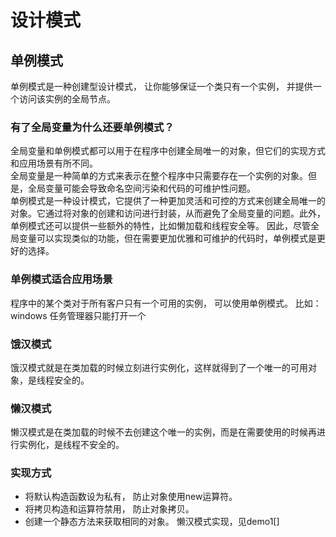 
# 设计模式

## 单例模式
单例模式是一种创建型设计模式， 让你能够保证一个类只有一个实例， 并提供一个访问该实例的全局节点。
### 有了全局变量为什么还要单例模式？

全局变量和单例模式都可以用于在程序中创建全局唯一的对象，但它们的实现方式和应用场景有所不同。\
全局变量是一种简单的方式来表示在整个程序中只需要存在一个实例的对象。但是，全局变量可能会导致命名空间污染和代码的可维护性问题。\
单例模式是一种设计模式，它提供了一种更加灵活和可控的方式来创建全局唯一的对象。它通过将对象的创建和访问进行封装，从而避免了全局变量的问题。此外，单例模式还可以提供一些额外的特性，比如懒加载和线程安全等。
因此，尽管全局变量可以实现类似的功能，但在需要更加优雅和可维护的代码时，单例模式是更好的选择。
### 单例模式适合应用场景
程序中的某个类对于所有客户只有一个可用的实例， 可以使用单例模式。
比如：windows 任务管理器只能打开一个
### 饿汉模式
饿汉模式就是在类加载的时候立刻进行实例化，这样就得到了一个唯一的可用对象，是线程安全的。
### 懒汉模式
懒汉模式是在类加载的时候不去创建这个唯一的实例，而是在需要使用的时候再进行实例化，是线程不安全的。
### 实现方式
* 将默认构造函数设为私有， 防止对象使用new运算符。
* 将拷贝构造和运算符禁用， 防止对象拷贝。
* 创建一个静态方法来获取相同的对象。
懒汉模式实现，见demo1[]